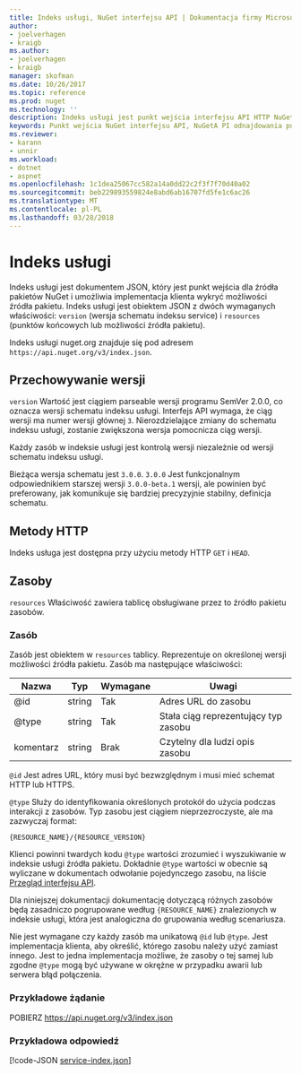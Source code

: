 ```yaml
---
title: Indeks usługi, NuGet interfejsu API | Dokumentacja firmy Microsoft
author:
- joelverhagen
- kraigb
ms.author:
- joelverhagen
- kraigb
manager: skofman
ms.date: 10/26/2017
ms.topic: reference
ms.prod: nuget
ms.technology: ''
description: Indeks usługi jest punkt wejścia interfejsu API HTTP NuGet i wylicza możliwości serwera.
keywords: Punkt wejścia NuGet interfejsu API, NuGetA PI odnajdowania punktu końcowego
ms.reviewer:
- karann
- unnir
ms.workload:
- dotnet
- aspnet
ms.openlocfilehash: 1c1dea25067cc582a14a0dd22c2f3f7f70d40a02
ms.sourcegitcommit: beb229893559824e8abd6ab16707fd5fe1c6ac26
ms.translationtype: MT
ms.contentlocale: pl-PL
ms.lasthandoff: 03/28/2018
---
```

# <a name="service-index"></a>Indeks usługi

Indeks usługi jest dokumentem JSON, który jest punkt wejścia dla źródła pakietów NuGet i umożliwia implementacja klienta wykryć możliwości źródła pakietu. Indeks usługi jest obiektem JSON z dwóch wymaganych właściwości: `version` (wersja schematu indeksu service) i `resources` (punktów końcowych lub możliwości źródła pakietu).

Indeks usługi nuget.org znajduje się pod adresem `https://api.nuget.org/v3/index.json`.

## <a name="versioning"></a>Przechowywanie wersji

`version` Wartość jest ciągiem parseable wersji programu SemVer 2.0.0, co oznacza wersji schematu indeksu usługi. Interfejs API wymaga, że ciąg wersji ma numer wersji głównej `3`. Nierozdzielające zmiany do schematu indeksu usługi, zostanie zwiększona wersja pomocnicza ciąg wersji.

Każdy zasób w indeksie usługi jest kontrolą wersji niezależnie od wersji schematu indeksu usługi.

Bieżąca wersja schematu jest `3.0.0`. `3.0.0` Jest funkcjonalnym odpowiednikiem starszej wersji `3.0.0-beta.1` wersji, ale powinien być preferowany, jak komunikuje się bardziej precyzyjnie stabilny, definicja schematu.

## <a name="http-methods"></a>Metody HTTP

Indeks usługa jest dostępna przy użyciu metody HTTP `GET` i `HEAD`.

## <a name="resources"></a>Zasoby

`resources` Właściwość zawiera tablicę obsługiwane przez to źródło pakietu zasobów.

### <a name="resource"></a>Zasób

Zasób jest obiektem w `resources` tablicy. Reprezentuje on określonej wersji możliwości źródła pakietu. Zasób ma następujące właściwości:

Nazwa          | Typ   | Wymagane | Uwagi
------------- | ------ | -------- | -----
@id           | string | Tak      | Adres URL do zasobu
@type         | string | Tak      | Stała ciąg reprezentujący typ zasobu
komentarz       | string | Brak       | Czytelny dla ludzi opis zasobu

`@id` Jest adres URL, który musi być bezwzględnym i musi mieć schemat HTTP lub HTTPS.

`@type` Służy do identyfikowania określonych protokół do użycia podczas interakcji z zasobów. Typ zasobu jest ciągiem nieprzezroczyste, ale ma zazwyczaj format:

    {RESOURCE_NAME}/{RESOURCE_VERSION}

Klienci powinni twardych kodu `@type` wartości zrozumieć i wyszukiwanie w indeksie usługi źródła pakietu. Dokładnie `@type` wartości w obecnie są wyliczane w dokumentach odwołanie pojedynczego zasobu, na liście [Przegląd interfejsu API](overview.md#resources-and-schema).

Dla niniejszej dokumentacji dokumentację dotyczącą różnych zasobów będą zasadniczo pogrupowane według `{RESOURCE_NAME}` znalezionych w indeksie usługi, która jest analogiczna do grupowania według scenariusza. 

Nie jest wymagane czy każdy zasób ma unikatową `@id` lub `@type`. Jest implementacja klienta, aby określić, którego zasobu należy użyć zamiast innego. Jest to jedna implementacja możliwe, że zasoby o tej samej lub zgodne `@type` mogą być używane w okrężne w przypadku awarii lub serwera błąd połączenia.

### <a name="sample-request"></a>Przykładowe żądanie

POBIERZ https://api.nuget.org/v3/index.json

### <a name="sample-response"></a>Przykładowa odpowiedź

[!code-JSON [service-index.json](./_data/service-index.json)]
